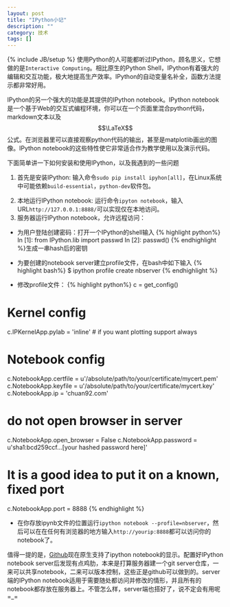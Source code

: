 ```yaml
---
layout: post
title: "IPython小记"
description: ""
category: 技术
tags: []
---
```

{% include JB/setup %}
使用Python的人可能都听过IPython，顾名思义，它想做的是`Interactive Computing`。相比原生的Python Shell，IPython有着强大的编辑和交互功能，极大地提高生产效率。IPython的自动变量名补全，函数方法提示都非常好用。  

IPython的另一个强大的功能是其提供的IPython notebook。IPython notebook是一个基于Web的交互式编程环境，你可以在一个页面里混合python代码，markdown文本以及$$\LaTeX$$公式。在浏览器里可以直接观察python代码的输出，甚至是matplotlib画出的图像。IPython notebook的这些特性使它非常适合作为教学使用以及演示代码。  

下面简单讲一下如何安装和使用IPython，以及我遇到的一些问题  
1. 首先是安装IPython: 输入命令`sudo pip install ipyhon[all]`，在Linux系统中可能依赖`build-essential`，`python-dev`软件包。  
<!--more-->
2. 本地运行IPython notebook: 运行命令`ipyton notebook`，输入URL`http://127.0.0.1:8888/`可以实现仅在本地访问。  
3. 服务器运行IPython notebook，允许远程访问：  

+ 为用户登陆创建密码：打开一个IPython的shell输入
{% highlight python%}
In [1]: from IPython.lib import passwd
In [2]: passwd()
{% endhighlight %}生成一串hash后的密钥    

+ 为要创建的notebook server建立profile文件，在bash中如下输入
{% highlight bash%}
$ ipython profile create nbserver
{% endhighlight %}

+ 修改profile文件：
{% highlight python%}
c = get_config()

# Kernel config
c.IPKernelApp.pylab = 'inline'  # if you want plotting support always

# Notebook config
c.NotebookApp.certfile = u'/absolute/path/to/your/certificate/mycert.pem'
c.NotebookApp.keyfile = u'/absolute/path/to/your/certificate/mycert.key'
c.NotebookApp.ip = 'chuan92.com'
# do not open browser in server
c.NotebookApp.open_browser = False
c.NotebookApp.password = u'sha1:bcd259ccf...[your hashed password here]'
# It is a good idea to put it on a known, fixed port
c.NotebookApp.port = 8888
{% endhighlight %}

+ 在你存放ipynb文件的位置运行`ipython notebook --profile=nbserver`，然后可以在在任何有浏览器的地方输入`http://yourip:8888`都可以访问你的notebook了。

值得一提的是，[Github](https://github.com/blog/1995-github-jupyter-notebooks-3)现在原生支持了ipython notebook的显示。配置好IPython notebook server后发现有点鸡肋，本来是打算服务器建一个git server仓库，一来可以共享notebook，二来可以版本控制，这些正是github可以做到的。server端的IPython notebook适用于需要随处都访问并修改的情形，并且所有的notebook都存放在服务器上。不管怎么样，server端也搭好了，说不定会有用呢=_=
